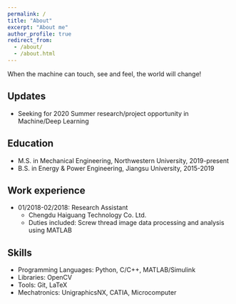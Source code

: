 ```yaml
---
permalink: /
title: "About"
excerpt: "About me"
author_profile: true
redirect_from: 
  - /about/
  - /about.html
---
```

When the machine can touch, see and feel, the world will change!

Updates
----------
* Seeking for 2020 Summer research/project opportunity in Machine/Deep Learning

Education
----------
* M.S. in Mechanical Engineering, Northwestern University, 2019-present
* B.S. in Energy & Power Engineering, Jiangsu University, 2015-2019

Work experience
----------
* 01/2018-02/2018: Research Assistant
  * Chengdu Haiguang Technology Co. Ltd.
  * Duties included: Screw thread image data processing and analysis using MATLAB

Skills
----------
* Programming Languages: Python, C/C++, MATLAB/Simulink
* Libraries: OpenCV
* Tools: Git, LaTeX
* Mechatronics: UnigraphicsNX, CATIA, Microcomputer